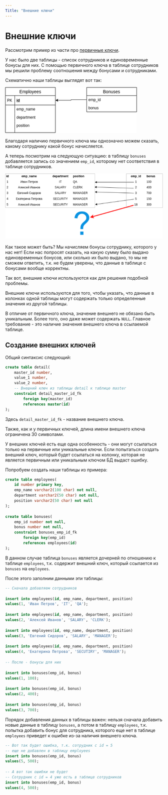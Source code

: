 ```yaml
---
Title: "Внешние ключи"
---
```


# Внешние ключи

Рассмотрим пример из части про
[первичные ключи](/sql/dbobjects/primarykeys/).

У нас было две таблицы - список сотрудников и единовременные бонусы для
них. С помощью первичного ключа в таблице сотрудников мы решили проблему
соотношения между бонусами и сотрудниками.

Схематично наши таблицы выглядят вот так:

![](/img/13_relations/foreign_key_problem_1.png)

Благодаря наличию первичного ключа мы однозначно можем сказать, какому
сотруднику какой бонус начисляется.

А теперь посмотрим на следующую ситуацию: в таблицу `bonuses`
добавляется запись со значением `emp_id`, которому нет соответствия в
таблице сотрудников.

![](/img/13_relations/fk_problem_2.png)

Как такое может быть? Мы начисляем бонусы сотруднику, которого у нас
нет! Если нас попросят сказать, на какую сумму было выдано
единовременных бонусов, или сколько их было выдано, то мы не сможем
ответить, т.к. не будем уверены, что данные в таблице с бонусами вообще
корректны.

Так вот, внешние ключи используются как для решения подобной проблемы.

Внешние ключи используются для того, чтобы указать, что данные в
колонках одной таблицы могут содержать только определенные значения из
другой таблицы.

В отличие от первичного ключа, значение внешнего не обязано быть
уникальным. Более того, оно даже может содержать `NULL`. Главное
требование - это наличие значения внешнего ключа в ссылаемой таблице.

## Создание внешних ключей

Общий синтаксис следующий:

```sql
create table detail(
    master_id number,
    value_1 number,
    value_2 number,
    -- Внешний ключ из таблицы detail к таблице master
    constraint detail_master_id_fk
        foreign key(master_id)
        references master(id)
);
```

Здесь `detail_master_id_fk` - название внешнего ключа.

Также, как и у первичных ключей, длина имени внешнего ключа ограничена
30 символами.

У внешних ключей есть еще одна особенность - они могут ссылаться только
на первичные или уникальные ключи. Если попытаться создать внешний ключ,
который будет ссылаться на колонку, которая не является первичным или
уникальным ключом БД выдаст ошибку.

Попробуем создать наши таблицы из примера:

```sql
create table employees(
    id number primary key,
    emp_name varchar2(100 char) not null,
    department varchar2(50 char) not null,
    position varchar2(50 char) not null
);

create table bonuses(
    emp_id number not null,
    bonus number not null,
    constraint bonuses_emp_id_fk
        foreign key(emp_id)
        references employees(id)
);
```

В данном случае таблица `bonuses` является дочерней по отношению к
таблице `employees`, т.к. содержит внешний ключ, который ссылается из
`bonuses` на `employees`.

После этого заполним данными эти таблицы:

```sql
-- Сначала добавляем сотрудников

insert into employees(id, emp_name, department, position)
values(1, 'Иван Петров', 'IT', 'QA');

insert into employees(id, emp_name, department, position)
values(2, 'Алексей Иванов', 'SALARY', 'CLERK');

insert into employees(id, emp_name, department, position)
values(3, 'Евгений Сидоров', 'SALARY', 'MANAGER');

insert into employees(id, emp_name, department, position)
values(4, 'Екатерина Петрова', 'SECUTIRY', 'MANAGER');

-- После - бонусы для них

insert into bonuses(emp_id, bonus)
values(1, 100);

insert into bonuses(emp_id, bonus)
values(2, 400);

insert into bonuses(emp_id, bonus)
values(3, 700);
```

Порядок добавления данных в таблицы важен: нельзя сначала добавить новые
данные в таблицу `bonuses`, а потом в таблицу `employees`, т.к. попытка
добавить бонус для сотрудника, которого еще нет в таблице `employees`
приведет к ошибке из-за наличия внешнего ключа.

```sql
-- Вот так будет ошибка, т.к. сотрудник с id = 5
-- еще не добавлен в таблицу employees
insert into bonuses(emp_id, bonus)
values(5, 500);

-- А вот так ошибки не будет
-- Сотрудник с id = 4 уже есть в таблице сотрудников
insert into bonuses(emp_id, bonus)
values(4, 500);
```
